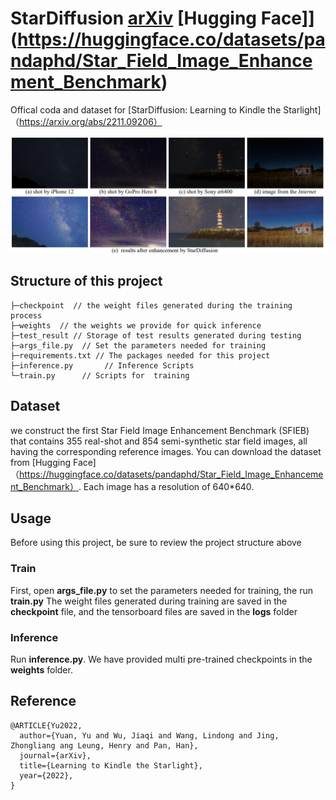 # StarDiffusion [arXiv](https://arxiv.org/abs/2211.09206) [Hugging Face]](https://huggingface.co/datasets/pandaphd/Star_Field_Image_Enhancement_Benchmark)


Offical coda and dataset for [StarDiffusion: Learning to Kindle the Starlight]（https://arxiv.org/abs/2211.09206）

![Teaser Image](pix/teaser.png)



## Structure of this project
```
├─checkpoint  // the weight files generated during the training process
├─weights  // the weights we provide for quick inference 
├─test_result // Storage of test results generated during testing
├─args_file.py  // Set the parameters needed for training
├─requirements.txt // The packages needed for this project
├─inference.py       // Inference Scripts
└─train.py      // Scripts for  training
```

## Dataset
we construct the first Star Field Image Enhancement Benchmark (SFIEB) that contains 355 real-shot and 854 semi-synthetic star field images, all having the corresponding reference images. You can download the dataset from [Hugging Face]（https://huggingface.co/datasets/pandaphd/Star_Field_Image_Enhancement_Benchmark）. Each image has a resolution of 640*640.


## Usage
Before using this project, be sure to review the project structure above
### Train
First, open **args_file.py** to set the parameters needed for training, the run **train.py**
The weight files generated during training are saved in the **checkpoint** file, and the tensorboard files are saved in the **logs** folder

### Inference
Run **inference.py**. We have provided multi pre-trained checkpoints in the **weights** folder.


## Reference
```
@ARTICLE{Yu2022,
  author={Yuan, Yu and Wu, Jiaqi and Wang, Lindong and Jing, Zhongliang ang Leung, Henry and Pan, Han},
  journal={arXiv}, 
  title={Learning to Kindle the Starlight}, 
  year={2022},
}
```
